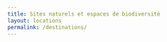 ```yaml
---
title: Sites naturels et espaces de biodiversité
layout: locations
permalink: /destinations/
---
```

